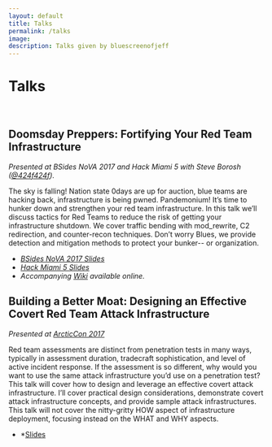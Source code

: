 ```yaml
---
layout: default
title: Talks
permalink: /talks
image:
description: Talks given by bluescreenofjeff
---
```


<div class="text-center">
	<h1>Talks</h1>
	<br/>
</div>

## Doomsday Preppers: Fortifying Your Red Team Infrastructure
*Presented at BSides NoVA 2017 and Hack Miami 5 with Steve Borosh ([@424f424f](https://twitter.com/424f424f)).*

The sky is falling! Nation state 0days are up for auction, blue teams are hacking back, infrastructure is being pwned. Pandemonium! It’s time to hunker down and strengthen your red team infrastructure. In this talk we’ll discuss tactics for Red Teams to reduce the risk of getting your infrastructure shutdown. We cover traffic bending with mod_rewrite, C2 redirection, and counter-recon techniques. Don’t worry Blues, we provide detection and mitigation methods to protect your bunker-- or organization.

* *[BSides NoVA 2017 Slides](https://speakerdeck.com/rvrsh3ll/doomsday-preppers-fortifying-your-red-team-infrastructure)*
* *[Hack Miami 5 Slides](https://speakerdeck.com/rvrsh3ll/doomsday-preppers-hackmiami)*
* *Accompanying [Wiki](https://github.com/bluscreenofjeff/Red-Team-Infrastructure-Wiki) available online.*

## Building a Better Moat: Designing an Effective Covert Red Team Attack Infrastructure
*Presented at [ArcticCon 2017](https://www.arcticcon.com/)*

Red team assessments are distinct from penetration tests in many ways, typically in assessment duration, tradecraft sophistication, and level of active incident response. If the assessment is so different, why would you want to use the same attack infrastructure you’d use on a penetration test? This talk will cover how to design and leverage an effective covert attack infrastructure. I’ll cover practical design considerations, demonstrate covert attack infrastructure concepts, and provide sample attack infrastructures. This talk will not cover the nitty-gritty HOW aspect of infrastructure deployment, focusing instead on the WHAT and WHY aspects.

* *[Slides](https://speakerdeck.com/bluscreenofjeff/building-a-better-moat-designing-an-effective-covert-red-team-attack-infrastructure)
